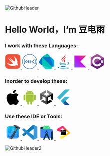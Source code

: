 ![GithubHeader](https://user-images.githubusercontent.com/37477845/92315782-e1255d80-f025-11ea-80e0-e62fc08c7a1e.gif)

# Hello World，I‘m 豆电雨

### I work with these Languages:

<a href="" target="_blank"> <img src="https://raw.githubusercontent.com/devicons/devicon/master/icons/swift/swift-original.svg" alt="Swift" width="50" height="50"/> </a>
<a href="" target="_blank"> <img src="https://raw.githubusercontent.com/devicons/devicon/master/icons/objectivec/objectivec-plain.svg" alt="Objective-C" width="50" height="50"/> </a>
<a href="" target="_blank"> <img src="https://raw.githubusercontent.com/devicons/devicon/master/icons/dart/dart-original.svg" alt="Dart" width="50" height="50"/> </a>
<a href="" target="_blank"> <img src="https://raw.githubusercontent.com/devicons/devicon/master/icons/java/java-original.svg" alt="Java" width="50" height="50"/> </a>
<a href="" target="_blank"> <img src="https://raw.githubusercontent.com/devicons/devicon/master/icons/kotlin/kotlin-original.svg" alt="Kotlin" width="50" height="50"/> </a>
<a href="" target="_blank"> <img src="https://raw.githubusercontent.com/devicons/devicon/master/icons/csharp/csharp-original.svg" alt="C#" width="50" height="50"/> </a>

### Inorder to develop these:

<a href="" target="_blank"> <img src="https://raw.githubusercontent.com/devicons/devicon/master/icons/apple/apple-original.svg" alt="Apple" width="50" height="50"/> </a>
<a href="" target="_blank"> <img src="https://raw.githubusercontent.com/devicons/devicon/master/icons/android/android-original.svg" alt="Android" width="50" height="50"/> </a>
<a href="" target="_blank"> <img src="https://raw.githubusercontent.com/devicons/devicon/master/icons/unity/unity-original.svg" alt="Unity" width="50" height="50"/> </a>
<a href="" target="_blank"> <img src="https://raw.githubusercontent.com/devicons/devicon/master/icons/flutter/flutter-original.svg" alt="Flutter" width="50" height="50"/> </a>

### Use these IDE or Tools:

<a href="" target="_blank"> <img src="https://raw.githubusercontent.com/devicons/devicon/master/icons/xcode/xcode-original.svg" alt="Xcode" width="50" height="50"/> </a>
<a href="" target="_blank"> <img src="https://raw.githubusercontent.com/devicons/devicon/master/icons/vscode/vscode-original.svg" alt="VSCode" width="50" height="50"/> </a>
<a href="" target="_blank"> <img src="https://raw.githubusercontent.com/devicons/devicon/master/icons/androidstudio/androidstudio-original.svg" alt="AndroidStudio" width="50" height="50"/> </a>
<a href="" target="_blank"> <img src="https://raw.githubusercontent.com/devicons/devicon/master/icons/jetbrains/jetbrains-original.svg" alt="Jetbrains" width="50" height="50"/> </a>
 
![GithubHeader2](https://user-images.githubusercontent.com/37477845/92398696-07e9ae00-f164-11ea-9f4f-42df807a6218.gif)
